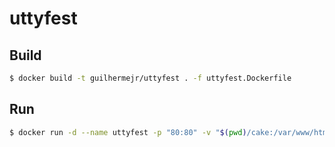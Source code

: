 # uttyfest

## Build
```bash
$ docker build -t guilhermejr/uttyfest . -f uttyfest.Dockerfile
```

## Run
```bash
$ docker run -d --name uttyfest -p "80:80" -v "$(pwd)/cake:/var/www/html" guilhermejr/uttyfest
```